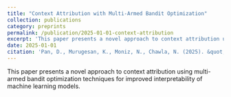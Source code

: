 ```yaml
---
title: "Context Attribution with Multi-Armed Bandit Optimization"
collection: publications
category: preprints
permalink: /publication/2025-01-01-context-attribution
excerpt: 'This paper presents a novel approach to context attribution using multi-armed bandit optimization techniques.'
date: 2025-01-01
citation: 'Pan, D., Murugesan, K., Moniz, N., Chawla, N. (2025). &quot;Context Attribution with Multi-Armed Bandit Optimization.&quot; <i>Preprint</i>.'
---
```


This paper presents a novel approach to context attribution using multi-armed bandit optimization techniques for improved interpretability of machine learning models.


